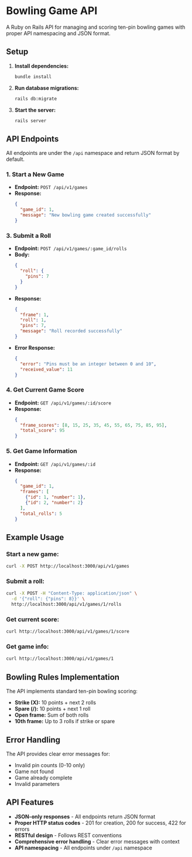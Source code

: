 # Bowling Game API

A Ruby on Rails API for managing and scoring ten-pin bowling games with proper API namespacing and JSON format.

## Setup

1. **Install dependencies:**
   ```sh
   bundle install
   ```
2. **Run database migrations:**
   ```sh
   rails db:migrate
   ```
3. **Start the server:**
   ```sh
   rails server
   ```

## API Endpoints

All endpoints are under the `/api` namespace and return JSON format by default.

### 1. Start a New Game
- **Endpoint:** `POST /api/v1/games`
- **Response:**
  ```json
  {
    "game_id": 1,
    "message": "New bowling game created successfully"
  }
  ```

### 3. Submit a Roll
- **Endpoint:** `POST /api/v1/games/:game_id/rolls`
- **Body:**
  ```json
  {
    "roll": {
      "pins": 7
    }
  }
  ```
- **Response:**
  ```json
  {
    "frame": 1,
    "roll": 1,
    "pins": 7,
    "message": "Roll recorded successfully"
  }
  ```
- **Error Response:**
  ```json
  {
    "error": "Pins must be an integer between 0 and 10",
    "received_value": 11
  }
  ```

### 4. Get Current Game Score
- **Endpoint:** `GET /api/v1/games/:id/score`
- **Response:**
  ```json
  {
    "frame_scores": [8, 15, 25, 35, 45, 55, 65, 75, 85, 95],
    "total_score": 95
  }
  ```

### 5. Get Game Information
- **Endpoint:** `GET /api/v1/games/:id`
- **Response:**
  ```json
  {
    "game_id": 1,
    "frames": [
      {"id": 1, "number": 1},
      {"id": 2, "number": 2}
    ],
    "total_rolls": 5
  }
  ```

## Example Usage

### Start a new game:
```bash
curl -X POST http://localhost:3000/api/v1/games
```

### Submit a roll:
```bash
curl -X POST -H "Content-Type: application/json" \
  -d '{"roll": {"pins": 8}}' \
  http://localhost:3000/api/v1/games/1/rolls
```

### Get current score:
```bash
curl http://localhost:3000/api/v1/games/1/score
```

### Get game info:
```bash
curl http://localhost:3000/api/v1/games/1
```

## Bowling Rules Implementation

The API implements standard ten-pin bowling scoring:

- **Strike (X):** 10 points + next 2 rolls
- **Spare (/):** 10 points + next 1 roll  
- **Open frame:** Sum of both rolls
- **10th frame:** Up to 3 rolls if strike or spare

## Error Handling

The API provides clear error messages for:
- Invalid pin counts (0-10 only)
- Game not found
- Game already complete
- Invalid parameters

## API Features

- **JSON-only responses** - All endpoints return JSON format
- **Proper HTTP status codes** - 201 for creation, 200 for success, 422 for errors
- **RESTful design** - Follows REST conventions
- **Comprehensive error handling** - Clear error messages with context
- **API namespacing** - All endpoints under `/api` namespace
